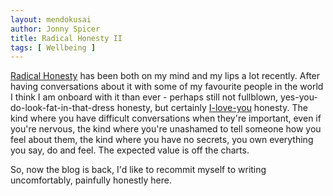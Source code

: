 ```yaml
---
layout: mendokusai
author: Jonny Spicer
title: Radical Honesty II
tags: [ Wellbeing ]
---
```

[Radical Honesty](/mendokusai/2017/10/17/radical-honesty) has been both on my mind and my lips a lot recently. After having conversations about it with some of my favourite people in the world I think I am onboard with it than ever - perhaps
still not fullblown, yes-you-do-look-fat-in-that-dress honesty, but certainly [I-love-you](/mendokusai/2019/05/03/i-love-you-ii) honesty. The kind where you have difficult conversations when they're important,
even if you're nervous, the kind where you're unashamed to tell someone how you feel about them, the kind where you have no secrets, you own everything you say, do and feel. The expected value is off the charts.

So, now the blog is back, I'd like to recommit myself to writing uncomfortably, painfully honestly here.
